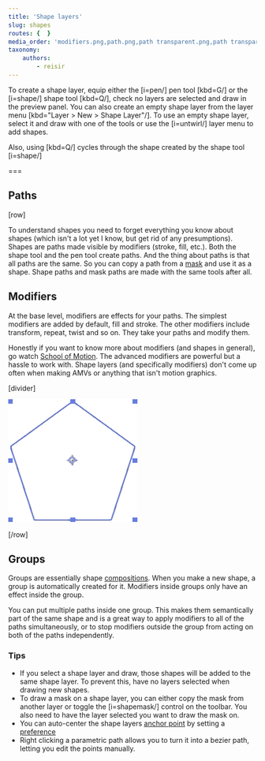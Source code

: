 ```yaml
---
title: 'Shape layers'
slug: shapes
routes: {  }
media_order: 'modifiers.png,path.png,path transparent.png,path transparent.png'
taxonomy:
    authors:
        - reisir
---
```


To create a shape layer, equip either the [i=pen/] pen tool [kbd=G/] or the [i=shape/] shape tool [kbd=Q/], check no layers are selected and draw in the preview panel. You can also create an empty shape layer from the layer menu [kbd="Layer > New > Shape Layer"/]. To use an empty shape layer, select it and draw with one of the tools or use the [i=untwirl/] layer menu to add shapes. 

Also, using [kbd=Q/] cycles through the shape created by the shape tool [i=shape/]

===

## Paths

[row]

To understand shapes you need to forget everything you know about shapes (which isn't a lot yet I know, but get rid of any presumptions). Shapes are paths made visible by modifiers (stroke, fill, etc.). Both the shape tool and the pen tool create paths. And the thing about paths is that all paths are the same. So you can copy a path from a [mask](/ae/masking) and use it as a shape. Shape paths and mask paths are made with the same tools after all.

## Modifiers

At the base level, modifiers are effects for your paths. The simplest modifiers are added by default, fill and stroke. The other modifiers include transform, repeat, twist and so on. They take your paths and modify them. 

Honestly if you want to know more about modifiers (and shapes in general), go watch [School of Motion](https://www.youtube.com/watch?v=heYi6xLWvB0). The advanced modifiers are powerful but a hassle to work with. Shape layers (and specifically modifiers) don't come up often when making AMVs or anything that isn't motion graphics. 

[divider]

![a path with no modifiers](path%20transparent.png )

[/row]

## Groups

Groups are essentially shape [compositions](/ae/compositions). When you make a new shape, a group is automatically created for it. Modifiers inside groups only have an effect inside the group. 

You can put multiple paths inside one group. This makes them semantically part of the same shape and is a great way to apply modifiers to all of the paths simultaneously, or to stop modifiers outside the group from acting on both of the paths independently.

### Tips
* If you select a shape layer and draw, those shapes will be added to the same shape layer. To prevent this, have no layers selected when drawing new shapes. 
* To draw a mask on a shape layer, you can either copy the mask from another layer or toggle the [i=shapemask/] control on the toolbar. You also need to have the layer selected you want to draw the mask on.
* You can auto-center the shape layers [anchor point](/ae/anchor) by setting a [preference](/ae/preferences)
* Right clicking a parametric path allows you to turn it into a bezier path, letting you edit the points manually.

